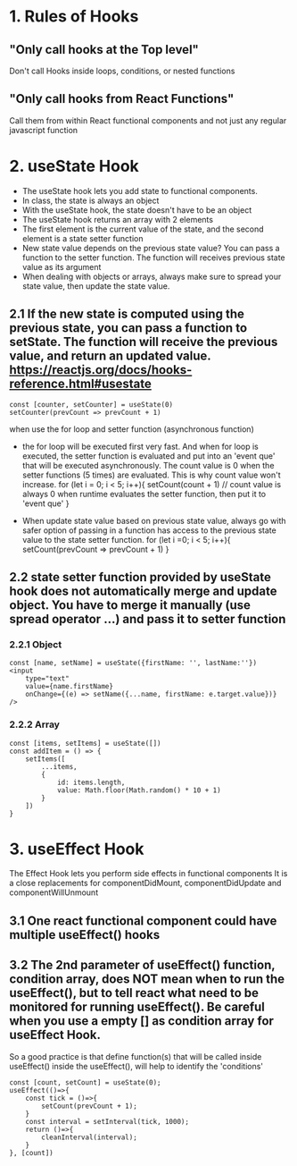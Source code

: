 # 1. Rules of Hooks
## "Only call hooks at the Top level"
Don't call Hooks inside loops, conditions, or nested functions 

## "Only call hooks from React Functions"
Call them from within React functional components and not just any regular javascript function

# 2. useState Hook
- The useState hook lets you add state to functional components. 
- In class, the state is always an object
- With the useState hook, the state doesn't have to be an object
- The useState hook returns an array with 2 elements
- The first element is the current value of the state, and the second element is a state setter function
- New state value depends on the previous state value? You can pass a function to the setter function. The function will receives previous state value as its argument
- When dealing with objects or arrays, always make sure to spread your state value, then update the state value.
## 2.1 If the new state is computed using the previous state, you can pass a function to setState. The function will receive the previous value, and return an updated value. https://reactjs.org/docs/hooks-reference.html#usestate
```
const [counter, setCounter] = useState(0)
setCounter(prevCount => prevCount + 1)
```
when use the for loop and setter function (asynchronous function)
- the for loop will be executed first very fast. And when for loop is executed, the setter function is evaluated and put into an 'event que' that will be executed asynchronously. The count value is 0 when the setter functions (5 times) are evaluated. This is why count value won't increase. 
for (let i = 0; i < 5; i++){
    setCount(count + 1)   // count value is always 0 when runtime evaluates the setter function, then put it to 'event que'
}

- When update state value based on previous state value, always go with safer option of passing in a function has access to the previous state value to the state setter function.
for (let i =0; i < 5; i++){
    setCount(prevCount => prevCount + 1)
}

## 2.2 state setter function provided by useState hook does not automatically merge and update object. You have to merge it manually (use spread operator ...) and pass it to setter function
### 2.2.1 Object
```
const [name, setName] = useState({firstName: '', lastName:''})
<input
    type="text"
    value={name.firstName}
    onChange={(e) => setName({...name, firstName: e.target.value})}
/>
```
### 2.2.2 Array
```
const [items, setItems] = useState([])
const addItem = () => {
    setItems([
        ...items,
        {
            id: items.length,
            value: Math.floor(Math.random() * 10 + 1)
        }
    ])
}
```
# 3. useEffect Hook
The Effect Hook lets you perform side effects in functional components 
It is a close replacements for componentDidMount, componentDidUpdate and componentWillUnmount
## 3.1 One react functional component could have multiple useEffect() hooks

## 3.2 The 2nd parameter of useEffect() function, condition array, does <strong>NOT</strong> mean when to run the useEffect(), but to tell react what need to be monitored for running useEffect(). Be careful when you use a empty [] as condition array for useEffect Hook.
So a good practice is that define function(s) that will be called inside useEffect() inside the useEffect(), will help to identify the 'conditions'
```
const [count, setCount] = useState(0);
useEffect(()=>{
    const tick = ()=>{
        setCount(prevCount + 1);
    }
    const interval = setInterval(tick, 1000);
    return ()=>{
        cleanInterval(interval);
    }
}, [count])
```
